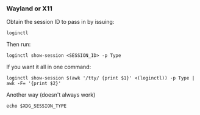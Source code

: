 ### Wayland or X11
Obtain the session ID to pass in by issuing:

	loginctl

Then run:

	loginctl show-session <SESSION_ID> -p Type

If you want it all in one command:

	loginctl show-session $(awk '/tty/ {print $1}' <(loginctl)) -p Type | awk -F= '{print $2}'

Another way (doesn't always work)

	echo $XDG_SESSION_TYPE

